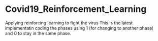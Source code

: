 # Covid19_Reinforcement_Learning
Applying reinforcing learning to fight the virus
This is the latest implementatin coding the phases using 1 (for changing to another phase)
and 0 to stay in the same phase.
